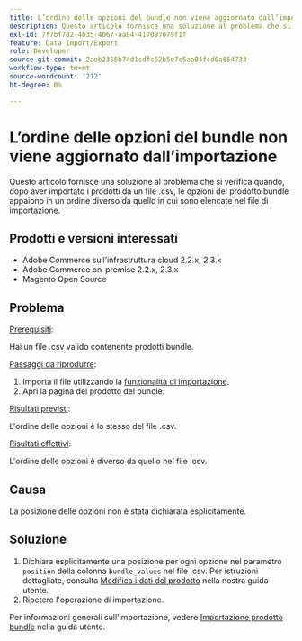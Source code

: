 ```yaml
---
title: L’ordine delle opzioni del bundle non viene aggiornato dall’importazione
description: Questo articolo fornisce una soluzione al problema che si verifica quando, dopo aver importato i prodotti da un file .csv, le opzioni del prodotto bundle appaiono in un ordine diverso da quello in cui sono elencate nel file di importazione.
exl-id: 7f7bf782-4b35-4067-aa94-417097079f1f
feature: Data Import/Export
role: Developer
source-git-commit: 2aeb2355b74d1cdfc62b5e7c5aa04fcd0a654733
workflow-type: tm+mt
source-wordcount: '212'
ht-degree: 0%

---
```


# L’ordine delle opzioni del bundle non viene aggiornato dall’importazione

Questo articolo fornisce una soluzione al problema che si verifica quando, dopo aver importato i prodotti da un file .csv, le opzioni del prodotto bundle appaiono in un ordine diverso da quello in cui sono elencate nel file di importazione.

## Prodotti e versioni interessati

* Adobe Commerce sull’infrastruttura cloud 2.2.x, 2.3.x
* Adobe Commerce on-premise 2.2.x, 2.3.x
* Magento Open Source

## Problema

<u>Prerequisiti</u>:

Hai un file .csv valido contenente prodotti bundle.

<u>Passaggi da riprodurre</u>:

1. Importa il file utilizzando la [funzionalità di importazione](https://experienceleague.adobe.com/en/docs/commerce-admin/systems/data-transfer/import/data-import).
1. Apri la pagina del prodotto del bundle.

<u>Risultati previsti</u>:

L&#39;ordine delle opzioni è lo stesso del file .csv.

<u>Risultati effettivi</u>:

L&#39;ordine delle opzioni è diverso da quello nel file .csv.

## Causa

La posizione delle opzioni non è stata dichiarata esplicitamente.

## Soluzione

1. Dichiara esplicitamente una posizione per ogni opzione nel parametro `position` della colonna `bundle_values` nel file .csv. Per istruzioni dettagliate, consulta [Modifica i dati del prodotto](https://experienceleague.adobe.com/en/docs/commerce-admin/systems/data-transfer/examples/data-transfer-bundle-products#method-2-edit-the-product-data) nella nostra guida utente.
1. Ripetere l&#39;operazione di importazione.

Per informazioni generali sull&#39;importazione, vedere [Importazione prodotto bundle](https://experienceleague.adobe.com/en/docs/commerce-admin/systems/data-transfer/examples/data-transfer-bundle-products) nella guida utente.
